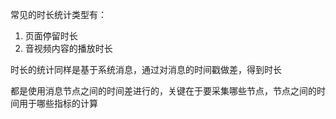 常见的时长统计类型有：

1. 页面停留时长
2. 音视频内容的播放时长

时长的统计同样是基于系统消息，通过对消息的时间戳做差，得到时长

都是使用消息节点之间的时间差进行的，关键在于要采集哪些节点，节点之间的时间用于哪些指标的计算

